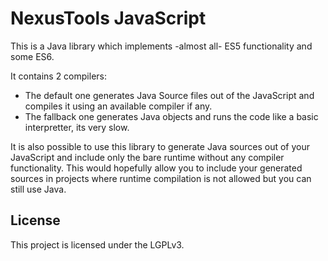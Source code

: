NexusTools JavaScript
=====================

This is a Java library which implements -almost all- ES5 functionality and some ES6.

It contains 2 compilers:
 - The default one generates Java Source files out of the JavaScript and compiles it using an available compiler if any.
 - The fallback one generates Java objects and runs the code like a basic interpretter, its very slow.
 
It is also possible to use this library to generate Java sources out of your JavaScript and include only the bare runtime without any compiler functionality.
This would hopefully allow you to include your generated sources in projects where runtime compilation is not allowed but you can still use Java.

License
-------
This project is licensed under the LGPLv3.
